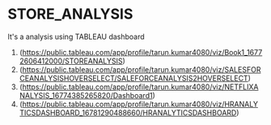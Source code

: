 # STORE_ANALYSIS
It's a analysis using TABLEAU dashboard
1. (https://public.tableau.com/app/profile/tarun.kumar4080/viz/Book1_16772606412000/STOREANALYSIS)
2. (https://public.tableau.com/app/profile/tarun.kumar4080/viz/SALESFORCEANALYSISHOVERSELECT/SALEFORCEANALYSIS2HOVERSELECT)
3. (https://public.tableau.com/app/profile/tarun.kumar4080/viz/NETFLIXANALYSIS_16774385265820/Dashboard1)
4. (https://public.tableau.com/app/profile/tarun.kumar4080/viz/HRANALYTICSDASHBOARD_16781290488660/HRANALYTICSDASHBOARD)
